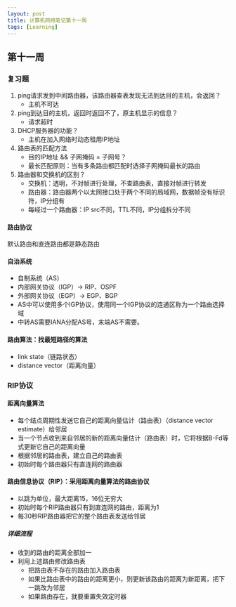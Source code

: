 ```yaml
---
layout: post
title: 计算机网络笔记第十一周
tags: [Learning]
---
```

## 第十一周

### 复习题
1. ping请求发到中间路由器，该路由器查表发现无法到达目的主机，会返回？
	- 主机不可达
2. ping到达目的主机，返回时返回不了，原主机显示的信息？
	- 请求超时
3. DHCP服务器的功能？
	- 主机在加入网络时动态租用IP地址
4. 路由表的匹配方法
	- 目的IP地址 && 子网掩码 = 子网号？
	- 最长匹配原则：当有多条路由都匹配时选择子网掩码最长的路由
5. 路由器和交换机的区别？
	- 交换机：透明，不对帧进行处理，不查路由表，直接对帧进行转发
	- 路由器：路由器两个以太网接口处于两个不同的局域网，数据帧没有标识符，IP分组有
	- 每经过一个路由器：IP src不同，TTL不同，IP分组拆分不同

#### 路由协议

默认路由和直连路由都是静态路由

#### 自治系统
- 自制系统（AS）
- 内部网关协议（IGP）-\> RIP、OSPF
- 外部网关协议（EGP）-\> EGP、BGP
- AS中可以使用多个IGP协议，使用同一个IGP协议的连通区称为一个路由选择域
- 中转AS需要IANA分配AS号，末端AS不需要。

#### 路由算法：找最短路径的算法
- link state（链路状态）
- distance vector（距离向量）

### RIP协议

#### 距离向量算法
- 每个结点周期性发送它自己的距离向量估计（路由表）（distance vector estimate）给邻居
- 当一个节点收到来自邻居的新的距离向量估计（路由表）时，它将根据B-Fd等式更新它自己的距离向量
- 根据邻居的路由表，建立自己的路由表
- 初始时每个路由器只有直连网的路由器

#### 路由信息协议（RIP）：采用距离向量算法的路由协议
- 以跳为单位，最大距离15，16位无穷大
- 初始时每个RIP路由器只有到直连网的路由，距离为1
- 每30秒RIP路由器把它的整个路由表发送给邻居

##### 详细流程
- 收到的路由的距离全部加一
- 利用上述路由修改路由表
	- 把路由表不存在的路由加入路由表
	- 如果比路由表中的路由的距离更小，则更新该路由的距离为新距离，把下一跳改为邻居
	- 如果路由存在，就要重置失效定时器
